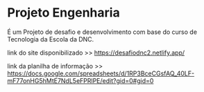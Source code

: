 # Projeto Engenharia
É um Projeto de desafio e desenvolvimento com base do curso de Tecnologia da Escola da DNC. 

link do site disponibilizado >> https://desafiodnc2.netlify.app/

link da planilha de informação >> https://docs.google.com/spreadsheets/d/1RP3BceCGsfAQ_40LF-mF77onHG5hMtE7NdL5eFPRlPE/edit?gid=0#gid=0

